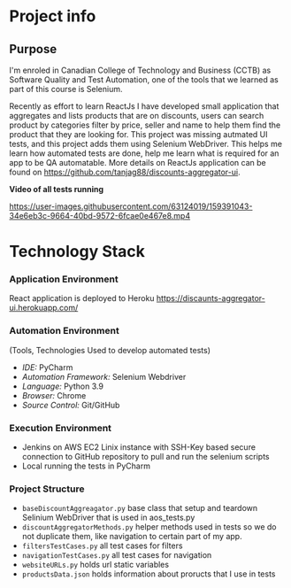 # Project info

## Purpose

I'm enroled in Canadian College of Technology and Business (CCTB) as Software Quality and Test Automation, one of the tools that we learned as part of this course is Selenium.

Recently as effort to learn ReactJs I have developed small application that aggregates and lists products that are on discounts, users can search product by categories filter by price, seller and name to help them find the product that they are looking for. This project was missing autmated UI tests, and this project adds them using Selenium WebDriver. This helps me learn how automated tests are done, help me learn what is required for an app to be QA automatable.
More details on ReactJs application can be found on https://github.com/tanjag88/discounts-aggregator-ui.

**Video of all tests running**

https://user-images.githubusercontent.com/63124019/159391043-34e6eb3c-9664-40bd-9572-6fcae0e467e8.mp4


# Technology Stack

### Application Environment

React application is deployed to Heroku
https://discaunts-aggregator-ui.herokuapp.com/

### Automation Environment

(Tools, Technologies Used to develop automated tests)

- _IDE:_ PyCharm
- _Automation Framework:_ Selenium Webdriver
- _Language:_ Python 3.9
- _Browser:_ Chrome
- _Source Control:_ Git/GitHub

### Execution Environment

- Jenkins on AWS EC2 Linix instance with SSH-Key based secure connection to GitHub repository to pull and run the selenium scripts
- Local running the tests in PyCharm

### Project Structure

- `baseDiscountAggreagator.py` base class that setup and teardown Selinium WebDriver that is used in aos_tests.py
- `discountAggregatorMethods.py` helper methods used in tests so we do not duplicate them, like navigation to certain part of my app.
- `filtersTestCases.py` all test cases for filters
- `navigationTestCases.py` all test cases for navigation
- `websiteURLs.py` holds url static variables
- `productsData.json` holds information about proructs that I use in tests
